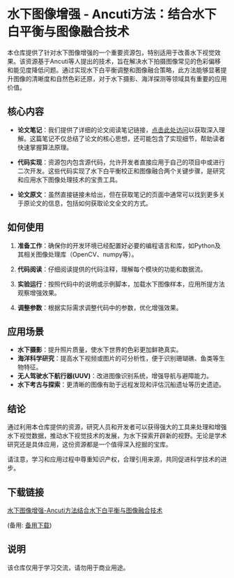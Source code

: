 # 水下图像增强 - Ancuti方法：结合水下白平衡与图像融合技术

本仓库提供了针对水下图像增强的一个重要资源包，特别适用于改善水下视觉效果。该资源基于Ancuti等人提出的技术，旨在解决水下拍摄图像常见的色彩偏移和能见度降低问题。通过实现水下白平衡调整和图像融合策略，此方法能够显著提升图像的清晰度和自然色彩还原，对于水下摄影、海洋探测等领域具有重要的应用价值。

## 核心内容

- **论文笔记**：我们提供了详细的论文阅读笔记链接，[点击此处访问](https://blog.csdn.net/haiyanp_p/article/details/118341404?spm=1001.2014.3001.5501)以获取深入理解。这篇笔记不仅总结了论文的核心思想，还可能包含了实现细节，帮助读者快速掌握算法原理。
  
- **代码实现**：资源包内包含源代码，允许开发者直接应用于自己的项目中或进行二次开发。这些代码实现了水下白平衡校正和图像融合两个关键步骤，是研究和应用水下图像处理技术的宝贵工具。

- **论文原文**：虽然直接链接未给出，但在获取笔记的页面中通常可以找到更多关于原论文的信息，包括如何获取论文全文的方式。

## 如何使用

1. **准备工作**：确保你的开发环境已经配置好必要的编程语言和库，如Python及其相关图像处理库（OpenCV、numpy等）。
   
2. **代码阅读**：仔细阅读提供的代码注释，理解每个模块的功能和数据流。

3. **实验运行**：按照代码中的说明或示例脚本，加载水下图像样本，应用所提方法观察增强效果。

4. **调整参数**：根据实际需求调整代码中的参数，优化增强效果。

## 应用场景

- **水下摄影**：提升照片质量，使水下世界的色彩更加鲜艳真实。
- **海洋科学研究**：提高水下视频或图片的可分析性，便于识别珊瑚礁、鱼类等生物特征。
- **无人驾驶水下航行器(UUV)**：改进图像识别系统，增强导航与避障能力。
- **水下考古与探索**：更清晰的图像有助于远程发现和评估沉船遗址等历史遗迹。

## 结论

通过利用本仓库提供的资源，研究人员和开发者可以获得强大的工具来处理和增强水下视觉数据，推动水下视觉技术的发展，为水下探索开辟新的视野。无论是学术研究还是具体应用，这份资源都是一个值得深入挖掘的宝库。

请注意，学习和应用过程中尊重知识产权，合理引用来源，共同促进科学技术的进步。

## 下载链接
[水下图像增强-Ancuti方法结合水下白平衡与图像融合技术](https://pan.quark.cn/s/2178cef16250) 

(备用: [备用下载](https://pan.baidu.com/s/1onBRUDARBVwLfOLk2-bpzQ?pwd=1234))

## 说明

该仓库仅用于学习交流，请勿用于商业用途。
